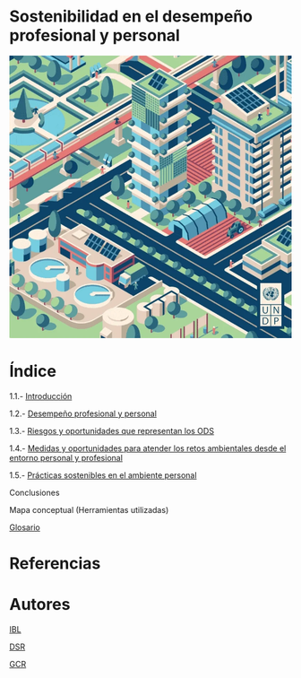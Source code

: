 # Sostenibilidad en el desempeño profesional y personal

![portada](img/giphy.gif)

# Índice

1.1.- [Introducción](introduccion.md)

1.2.- [Desempeño profesional y personal](desempeño.md)

1.3.- [Riesgos y oportunidades que representan los ODS](riesgos.md)

1.4.- [Medidas y oportunidades para atender los retos ambientales desde el entorno personal y profesional](medidas.md)

1.5.- [Prácticas sostenibles en el ambiente personal](practicas.md)

Conclusiones

Mapa conceptual (Herramientas utilizadas)

[Glosario](glosario.md)

# Referencias

# Autores

[IBL](https://github.com/IvanBL8/Desempeno-profesional)

[DSR](https://github.com/JohnDSil/Desempeno-profesional)

[GCR](https://github.com/Guille98-ASIR/Desempeno-profesional)
